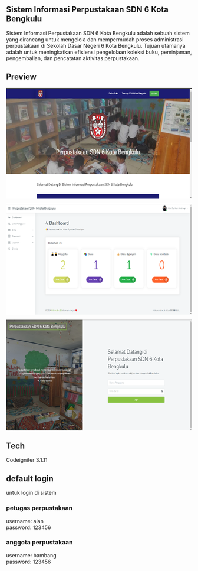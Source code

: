 ## Sistem Informasi Perpustakaan SDN 6 Kota Bengkulu
Sistem Informasi Perpustakaan SDN 6 Kota Bengkulu adalah sebuah sistem yang dirancang untuk mengelola dan mempermudah proses administrasi perpustakaan di Sekolah Dasar Negeri 6 Kota Bengkulu. Tujuan utamanya adalah untuk meningkatkan efisiensi pengelolaan koleksi buku, peminjaman, pengembalian, dan pencatatan aktivitas perpustakaan.

## Preview
<p align="left">
 <img width="600" height="300" align="center" src="assets2/img/1.png" /></p>

<p align="left">
 <img width="600" height="300" align="center" src="assets2/img/2.png" /></p>

<p align="left">
 <img width="600" height="300" align="center" src="assets2/img/3.png" /></p>

## Tech
Codeigniter 3.1.11

## default login
untuk login di sistem
### petugas perpustakaan
username: alan<br>
password: 123456

### anggota perpustakaan
username: bambang<br>
password: 123456

